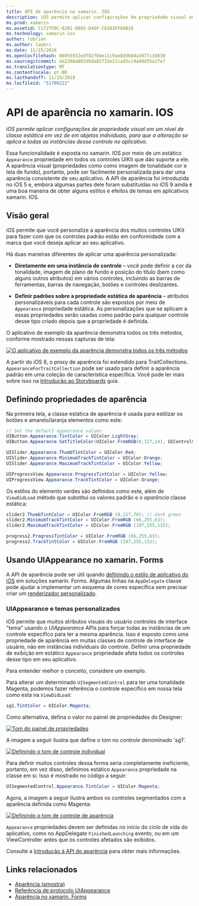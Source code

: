 ```yaml
---
title: API de aparência no xamarin. IOS
description: iOS permite aplicar configurações de propriedade visual em um nível de classe estática em vez de em objetos individuais, para que a alteração se aplica a todas as instâncias desse controle no aplicativo.
ms.prod: xamarin
ms.assetid: C1727F0C-82B1-D085-D46F-C6383FF04B16
ms.technology: xamarin-ios
author: lobrien
ms.author: laobri
ms.date: 11/15/2018
ms.openlocfilehash: 86055932edf82f04e11c9ae8dd684a3d77c3d830
ms.sourcegitcommit: da2260a882dbda02732e21cad5cc9a9dd35e27e7
ms.translationtype: MT
ms.contentlocale: pt-BR
ms.lasthandoff: 11/15/2018
ms.locfileid: "51709222"
---
```

# <a name="appearance-api-in-xamarinios"></a>API de aparência no xamarin. IOS

_iOS permite aplicar configurações de propriedade visual em um nível de classe estática em vez de em objetos individuais, para que a alteração se aplica a todas as instâncias desse controle no aplicativo._

Essa funcionalidade é exposta no xamarin. IOS por meio de um estático `Appearance` propriedade em todos os controles UIKit que dão suporte a ele. A aparência visual (propriedades como como imagem de tonalidade cor e tela de fundo), portanto, pode ser facilmente personalizada para dar uma aparência consistente de seu aplicativo. A API de aparência foi introduzida no iOS 5 e, embora algumas partes dele foram substituídas no iOS 9 ainda é uma boa maneira de obter alguns estilos e efeitos de temas em aplicativos xamarin. IOS.

## <a name="overview"></a>Visão geral

iOS permite que você personalize a aparência dos muitos controles UIKit para fazer com que os controles padrão estão em conformidade com a marca que você deseja aplicar ao seu aplicativo.

Há duas maneiras diferentes de aplicar uma aparência personalizada:

- **Diretamente em uma instância de controle** – você pode definir a cor da tonalidade, imagem de plano de fundo e posição do título (bem como alguns outros atributos) em vários controles, incluindo as barras de ferramentas, barras de navegação, botões e controles deslizantes.

- **Definir padrões sobre a propriedade estática de aparência** – atributos personalizáveis para cada controle são expostos por meio de `Appearance` propriedade estática. As personalizações que se aplicam a essas propriedades serão usadas como padrão para qualquer controle desse tipo criado depois que a propriedade é definida.

O aplicativo de exemplo da aparência demonstra todos os três métodos, conforme mostrado nessas capturas de tela:

[![](introduction-to-the-appearance-api-images/appearance01-sml.png "O aplicativo de exemplo da aparência demonstra todos os três métodos")](introduction-to-the-appearance-api-images/appearance01.png#lightbox)

A partir do iOS 8, o proxy de aparência foi estendido para TraitCollections.
 `AppearanceForTraitCollection` pode ser usado para definir a aparência padrão em uma coleção de característica específica. Você pode ler mais sobre isso na [Introdução ao Storyboards](~/ios/user-interface/storyboards/unified-storyboards.md) guia.

## <a name="setting-appearance-properties"></a>Definindo propriedades de aparência

Na primeira tela, a classe estática de aparência é usada para estilizar os botões e amarelo/laranja elementos como este:

```csharp
// Set the default appearance values
UIButton.Appearance.TintColor = UIColor.LightGray;
UIButton.Appearance.SetTitleColor(UIColor.FromRGB(0,127,14), UIControlState.Normal);

UISlider.Appearance.ThumbTintColor = UIColor.Red;
UISlider.Appearance.MinimumTrackTintColor = UIColor.Orange;
UISlider.Appearance.MaximumTrackTintColor = UIColor.Yellow;

UIProgressView.Appearance.ProgressTintColor = UIColor.Yellow;
UIProgressView.Appearance.TrackTintColor = UIColor.Orange;
```

Os estilos do elemento verdes são definidos como este, além de `ViewDidLoad` método que substitui os valores padrão e o *aparência* classe estática:

```csharp
slider2.ThumbTintColor = UIColor.FromRGB (0,127,70); // dark green
slider2.MinimumTrackTintColor = UIColor.FromRGB (66,255,63);
slider2.MaximumTrackTintColor = UIColor.FromRGB (197,255,132);
```

```csharp
progress2.ProgressTintColor = UIColor.FromRGB (66,255,63);
progress2.TrackTintColor = UIColor.FromRGB (197,255,132);
```

## <a name="using-uiappearance-in-xamarinforms"></a>Usando UIAppearance no xamarin. Forms

A API de aparência pode ser útil quando [definindo o estilo de aplicativo do iOS](~/xamarin-forms/platform/ios/theme.md#uiappearance) em soluções xamarin. Forms. Algumas linhas na `AppDelegate` classe pode ajudar a implementar um esquema de cores específica sem precisar criar um [renderizador personalizado](~/xamarin-forms/app-fundamentals/custom-renderer/index.md).

### <a name="custom-themes-and-uiappearance"></a>UIAppearance e temas personalizados

iOS permite que muitos atributos visuais do usuário controles de interface "tema" usando o *UIAppearance* APIs para forçar todas as instâncias de um controle específico para ter a mesma aparência. Isso é exposto como uma propriedade de aparência em muitas classes de controle de interface de usuário, não em instâncias individuais do controle. Definir uma propriedade de exibição em estático `Appearance` propriedade afeta todos os controles desse tipo em seu aplicativo.

Para entender melhor o conceito, considere um exemplo.

Para alterar um determinado `UISegmentedControl` para ter uma tonalidade Magenta, podemos fazer referência o controle específico em nossa tela como esta na `ViewDidLoad`:

```csharp
sg1.TintColor = UIColor.Magenta;
```

Como alternativa, defina o valor no painel de propriedades do Designer: 

[![](introduction-to-the-appearance-api-images/propertiespadtint.png "Tom do painel de propriedades")](introduction-to-the-appearance-api-images/propertiespadtint.png#lightbox)

A imagem a seguir ilustra que define o tom no controle denominado 'sg1'.

[![](introduction-to-the-appearance-api-images/image53.png "Definindo o tom de controle individual")](introduction-to-the-appearance-api-images/image53.png#lightbox)

Para definir muitos controles dessa forma seria completamente ineficiente, portanto, em vez disso, definimos estático `Appearance` propriedade na classe em si. Isso é mostrado no código a seguir:

```csharp
UISegmentedControl.Appearance.TintColor = UIColor.Magenta;
```

Agora, a imagem a seguir ilustra ambos os controles segmentados com a aparência definida como Magenta:

[![](introduction-to-the-appearance-api-images/image54.png "Definindo o tom de controle de aparência")](introduction-to-the-appearance-api-images/image54.png#lightbox)

`Appearance` propriedades devem ser definidas no início do ciclo de vida do aplicativo, como no AppDelegate `FinishedLaunching` evento, ou em um ViewController antes que os controles afetados são exibidos.

Consulte a [Introdução à API do aparência](~/ios/user-interface/ios-ui/introduction-to-the-appearance-api.md) para obter mais informações.

## <a name="related-links"></a>Links relacionados

- [Aparência (amostra)](https://developer.xamarin.com/samples/monotouch/Appearance/)
- [Referência de protocolo UIAppearance](https://developer.apple.com/library/ios/documentation/UIKit/Reference/UIAppearance_Protocol/)
- [Aparência no xamarin. Forms](~/xamarin-forms/platform/ios/theme.md#uiappearance)
